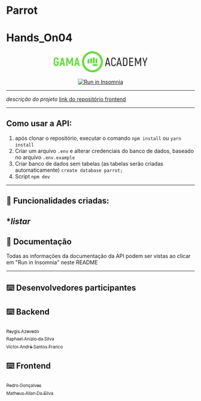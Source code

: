 # Parrot
# Hands_On04

<p align="center">
  <img src="./docs/logoGama.png" width="50%">
</p>
<p align="center">
<a href="#" target="_blank"><img src="https://insomnia.rest/images/run.svg" alt="Run in Insomnia"></a>
</p>


---

*descrição do projeto*
<a href="#" target="_blank">link do repositório frontend</a>

---
## Como usar a API:

1. após clonar o repositório, executar o comando `npm install` ou `yarn install`
2. Criar um arquivo `.env` e alterar credenciais do banco de dados, baseado no arquivo `.env.example`
3. Criar banco de dados sem tabelas (as tabelas serão criadas automaticamente) `create database parrot;`
3. Script `npm dev` 
  
---
## :memo: Funcionalidades criadas: 

****listar***
---


## :page_with_curl: Documentação

Todas as informações da documentação da API podem ser vistas ao clicar em "Run in Insomnia" neste README    


---


## :keyboard: Desenvolvedores participantes
## :keyboard: Backend
[<sub>Reygis Azevedo</sub>](https://github.com/Reygis)  
[<sub>Raphael Anizio da Silva </sub>](https://github.com/Reygis)  
[<sub>Víctor André Santos Franco</sub>](https://github.com/Reygis)  

## :keyboard: Frontend
[<sub>Pedro Gonçalves</sub>](https://github.com/Reygis)  
[<sub>Matheus Allan Da Silva </sub>](https://github.com/Reygis)  